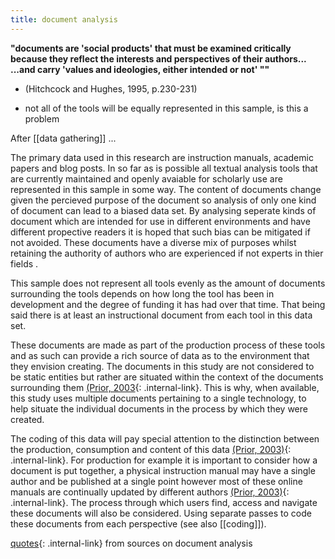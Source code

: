 ```yaml
---
title: document analysis 
---
```


**"documents are 'social products' that must be examined critically because they reflect the interests and perspectives of their authors... ...and carry 'values and ideologies, either intended or not' ""** 
- (Hitchcock and Hughes, 1995, p.230-231)

- not all of the tools will be equally represented in this sample, is this a problem

After [[data gathering]] ...

The primary data used in this research are instruction manuals, academic papers and blog posts. In so far as is possible all textual analysis tools that are currently maintained and openly avaiable for scholarly use are represented in this sample in some way. The content of documents change given the percieved  purpose of the document so analysis of only one kind of document can lead to a biased data set. By analysing seperate kinds of document which are intended for use in different environments and have different propective readers it is hoped that such bias can be mitigated if not avoided. These documents have a diverse mix of purposes whilst retaining the authority of authors who are experienced if not experts in thier fields .

This sample does not represent all tools evenly as the amount of documents surrounding the tools depends on how long the tool has been in development and the degree of funding it has had over that time. That being said there is at least an instructional document from each tool in this data set.

These documents are made as part of the production process of these tools and as such can provide a rich source of data as to the environment that they envision creating. The documents in this study are not considered to be static entities but rather are situated within the context of the documents surrounding them [(Prior, 2003](/document-analysis-quotes){: .internal-link}. This is why, when available, this study uses multiple documents pertaining to a single technology, to help situate the individual documents in the process by which they were created.  

The coding of this data will pay special attention to the distinction between the production, consumption and content of this data [(Prior, 2003)](/document-analysis-quotes){: .internal-link}. For production for example it is important to consider how a document is put together, a physical instruction manual may have a single author and be published at a single point however most of these online manuals are continually updated by different authors [(Prior, 2003)](/document-analysis-quotes){: .internal-link}. The process through which users find, access and navigate these documents will also be considered. Using separate passes to code these documents from each perspective (see also [[coding]]).


[quotes](/document-analysis-quotes){: .internal-link} from sources on document analysis



